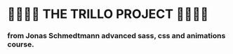 # 🏨🏨🏨🏨 THE TRILLO PROJECT 🏨🏨🏨🏨

### from Jonas Schmedtmann advanced sass, css and animations course.